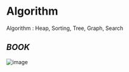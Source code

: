 # Algorithm
Algorithm : Heap, Sorting, Tree, Graph, Search

## *BOOK*
![image](https://github.com/MinWook6457/Data-Structure/assets/103114126/d6fa09b4-a892-4d52-8d0a-af21813fcaff)

